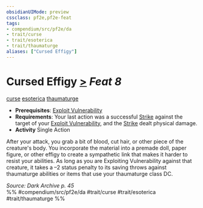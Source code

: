 ```yaml
---
obsidianUIMode: preview
cssclass: pf2e,pf2e-feat
tags:
- compendium/src/pf2e/da
- trait/curse
- trait/esoterica
- trait/thaumaturge
aliases: ["Cursed Effigy"]
---
```

# Cursed Effigy  [>](../../rules/core-rulebook/chapter-9-playing-the-game.md#Actions "Single Action") *Feat 8*  
[curse](../../rules/traits/curse.md)  [esoterica](../../rules/traits/esoterica-da.md)  [thaumaturge](../../rules/traits/thaumaturge-da.md)  

- **Prerequisites**: [Exploit Vulnerability](../../rules/actions/exploit-vulnerability-da.md)
- **Requirements**: Your last action was a successful [Strike](../../rules/actions/strike.md) against the target of your [Exploit Vulnerability](../../rules/actions/exploit-vulnerability-da.md), and the [Strike](../../rules/actions/strike.md) dealt physical damage.
- **Activity** Single Action

After your attack, you grab a bit of blood, cut hair, or other piece of the creature's body. You incorporate the material into a premade doll, paper figure, or other effigy to create a sympathetic link that makes it harder to resist your abilities. As long as you are Exploiting Vulnerability against that creature, it takes a –2 status penalty to its saving throws against thaumaturge abilities or items that use your thaumaturge class DC.

*Source: Dark Archive p. 45*  
%% #compendium/src/pf2e/da #trait/curse #trait/esoterica #trait/thaumaturge %%